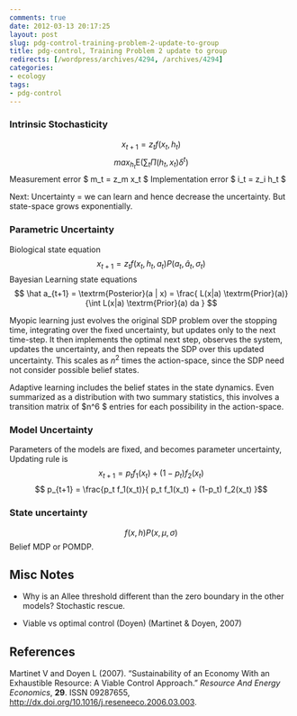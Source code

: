 ```yaml
---
comments: true
date: 2012-03-13 20:17:25
layout: post
slug: pdg-control-training-problem-2-update-to-group
title: pdg-control, Training Problem 2 update to group
redirects: [/wordpress/archives/4294, /archives/4294]
categories:
- ecology
tags:
- pdg-control
---
```


### Intrinsic Stochasticity





$$ x_{t+1} = z_t f(x_t, h_t) $$ 
$$ max_{h_t} \textrm{E} \left( \sum_t \Pi(h_t, x_t) \delta^t \right) $$
Measurement error $ m_t = z_m x_t $
Implementation error $ i_t = z_i h_t $



Next: Uncertainty = we can learn and hence decrease the uncertainty.  But state-space grows exponentially.



### Parametric Uncertainty





Biological state equation
$$ x_{t+1} = z_t f(x_t, h_t, a_t) P(a_t, \hat a_t, \sigma_t) $$
Bayesian Learning state equations
$$ \hat a_{t+1} = \textrm{Posterior}(a | x) = \frac{ L(x|a) \textrm{Prior}(a)}{\int  L(x|a) \textrm{Prior}(a) da } $$



Myopic learning just evolves the original SDP problem over the stopping time, integrating over the fixed uncertainty, but updates only to the next time-step.  It then implements the optimal next step, observes the system, updates the uncertainty, and then repeats the SDP over this updated uncertainty.  This scales as $n^2$ times the action-space, since the SDP need not consider possible belief states.

Adaptive learning includes the belief states in the state dynamics.  Even summarized as a distribution with two summary statistics, this involves a transition matrix of $n^6 $ entries for each possibility in the action-space.



### Model Uncertainty





Parameters of the models are fixed, and becomes parameter uncertainty, 
Updating rule is
$$ x_{t+1} = p_t f_1(x_t) + (1-p_t) f_2(x_t) $$
$$ p_{t+1} = \frac{p_t f_1(x_t)}{ p_t f_1(x_t) + (1-p_t) f_2(x_t) }$$





### State uncertainty





$$f(x,h) P(x,\mu, \sigma) $$
Belief MDP or POMDP.





## Misc Notes







  * Why is an Allee threshold different than the zero boundary in the other models? Stochastic rescue.  


  * Viable vs optimal control (Doyen) (Martinet & Doyen, 2007)



## References

<p>Martinet V and Doyen L (2007).
&ldquo;Sustainability of an Economy With an Exhaustible Resource: A Viable Control Approach.&rdquo;
<EM>Resource And Energy Economics</EM>, <B>29</B>.
ISSN 09287655, <a href="http://dx.doi.org/10.1016/j.reseneeco.2006.03.003">http://dx.doi.org/10.1016/j.reseneeco.2006.03.003</a>.
